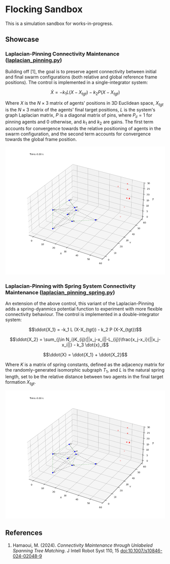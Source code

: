 # Flocking Sandbox

This is a simulation sandbox for works-in-progress.

## Showcase
### Laplacian-Pinning Connectivity Maintenance ([laplacian_pinning.py](/laplacian/laplacian_pinning.py))
Building off [1], the goal is to preserve agent connectivity between initial and final swarm configurations (both relative and global reference frame positions).
The control is implemented in a single-integrator system:

$$\dot{X} = -k_1 L (X-X_{tgt}) - k_2 P (X-X_{tgt})$$

Where $X$ is the $N\times3$ matrix of agents' positions in 3D Euclidean space, $X_{tgt}$ is the $N\times3$ matrix of the agents' final target positions, $L$ is the system's graph Laplacian matrix, $P$ is a diagonal matrix of pins, where $P_{ii} = 1$ for pinning agents and 0 otherwise, and $k_1$ and $k_2$ are gains. The first term accounts for convergence towards the relative positioning of agents in the swarm configuration, and the second term accounts for convergence towards the global frame position.

![sim1](https://github.com/ericjhkim/flocking_sandbox/blob/main/visualizations/laplacian_pinning/anim_20250315_152244.gif)

### Laplacian-Pinning with Spring System Connectivity Maintenance ([laplacian_pinning_spring.py](/laplacian/laplacian_pinning_spring.py))
An extension of the above control, this variant of the Laplacian-Pinning adds a spring-dyanmics potential function to experiment with more flexible connectivity behaviour.
The control is implemented in a double-integrator system:

$$\ddot{X_1} = -k_1 L (X-X_{tgt}) - k_2 P (X-X_{tgt})$$

$$\ddot{X_2} = \sum_{j\in N_i}K_{ij}(||x_j-x_i||-L_{ij})\frac{x_j-x_i}{||x_j-x_i||} - k_3 \dot{x}_i$$

$$\ddot{X} = \ddot{X_1} + \ddot{X_2}$$

Where $K$ is a matrix of spring constants, defined as the adjacency matrix for the randomly-generated isomorphic subgraph $T_1$, and $L$ is the natural spring length, set to be the relative distance between two agents in the final target formation $X_{tgt}$.

![sim2](https://github.com/ericjhkim/flocking_sandbox/blob/main/visualizations/laplacian_pinning_spring/anim_20250315_154650.gif)

## References
  1. Hamaoui, M. (2024). *Connectivity Maintenance through Unlabeled Spanning Tree Matching*. J Intell Robot Syst 110, 15 [doi:10.1007/s10846-024-02048-9](https://doi.org/10.1007/s10846-024-02048-9)
